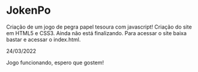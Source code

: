 # JokenPo
 Criação de um jogo de pegra papel tesoura com javascript!
Criação do site em HTML5 e CSS3.
 Ainda não está finalizando. 
 Para acessar o site baixa bastar e acessar o index.html.

24/03/2022

Jogo funcionando, espero que gostem!
